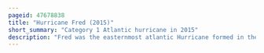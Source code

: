 ```yaml
---
pageid: 47678838
title: "Hurricane Fred (2015)"
short_summary: "Category 1 Atlantic hurricane in 2015"
description: "Fred was the easternmost atlantic Hurricane formed in the Tropics and was the first to pass through Cape Verde since 1892. Fred the second Hurricane and Sixth named Storm of the 2015 atlantic Hurricane Season originated in late August 2015 from a well-defined tropical Wave over West Africa. Once offshore the Wave moved northwest into a favorable tropospheric Environment and on august 30 strengthened into a tropical Storm. The following Day fred grew to a Category 1 Hurricane with maximum Winds of 85mph as it approached Cape Verde. After passing Boa Vista and moving away from Santo anto it entered a Phase of steady weakening dropping below Hurricane Status by September1 Onwards. Fred then turned to the west-northwest endured increasingly hostile Wind Shear but maintained its Status as a tropical Cyclone despite repeated Forecasts of rapid Dissipation. Through September45 it fluctuated between minimal tropical Storm and tropical Depression Strength before curving sharply to the North. By September6 fred's Circulation Pattern had greatly decreased and the Storm dissipated later that Day."
---
```

